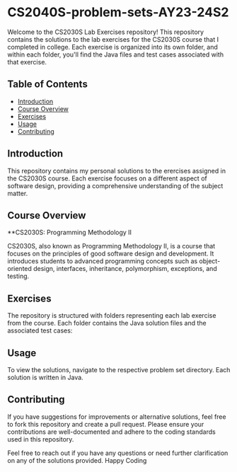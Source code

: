# CS2040S-problem-sets-AY23-24S2

Welcome to the CS2030S Lab Exercises repository! This repository contains the solutions to the lab exercises for the CS2030S course that I completed in college. Each exercise is organized into its own folder, and within each folder, you'll find the Java files and test cases associated with that exercise.

## Table of Contents

- [Introduction](#introduction)
- [Course Overview](#course-overview)
- [Exercises](#exercises)
- [Usage](#usage)
- [Contributing](#contributing)

## Introduction

This repository contains my personal solutions to the erercises assigned in the CS2030S course. Each exercise focuses on a different aspect of software design, providing a comprehensive understanding of the subject matter.

## Course Overview

**CS2030S: Programming Methodology II

CS2030S, also known as Programming Methodology II, is a course that focuses on the principles of good software design and development. It introduces students to advanced programming concepts such as object-oriented design, interfaces, inheritance, polymorphism, exceptions, and testing.

## Exercises

The repository is structured with folders representing each lab exercise from the course. Each folder contains the Java solution files and the associated test cases:

## Usage

To view the solutions, navigate to the respective problem set directory. Each solution is written in Java.

## Contributing

If you have suggestions for improvements or alternative solutions, feel free to fork this repository and create a pull request. Please ensure your contributions are well-documented and adhere to the coding standards used in this repository.


Feel free to reach out if you have any questions or need further clarification on any of the solutions provided. Happy Coding
